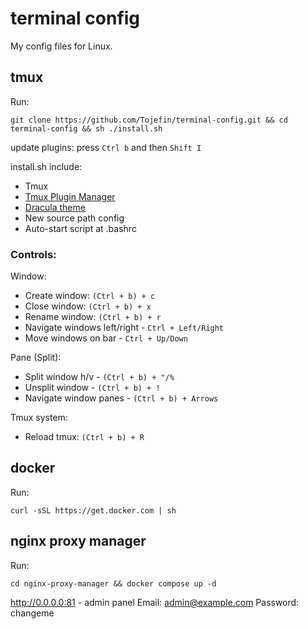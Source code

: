 # terminal config

My config files for Linux.

## tmux

Run:
```
git clone https://github.com/Tojefin/terminal-config.git && cd terminal-config && sh ./install.sh
```
update plugins: press `Ctrl b` and then `Shift I`

install.sh include:
  - Tmux
  - [Tmux Plugin Manager](https://github.com/tmux-plugins/tpm)
  - [Dracula theme](https://draculatheme.com/tmux)
  - New source path config
  - Auto-start script at .bashrc

### Controls:

Window:
- Create window: `(Ctrl + b) + c`
- Close window: `(Ctrl + b) + x`
- Rename window: `(Ctrl + b) + r`
- Navigate windows left/right - `Ctrl + Left/Right`
- Move windows on bar - `Ctrl + Up/Down`

Pane (Split):
- Split window h/v - `(Ctrl + b) + "/%`
- Unsplit window - `(Ctrl + b) + !`
- Navigate window panes - `(Ctrl + b) + Arrows`

Tmux system:
- Reload tmux: `(Ctrl + b) + R`

## docker

Run:
```
curl -sSL https://get.docker.com | sh
```

## nginx proxy manager

Run:
```
cd nginx-proxy-manager && docker compose up -d
```
http://0.0.0.0:81 - admin panel
Email:    admin@example.com
Password: changeme